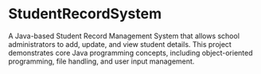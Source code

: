 # StudentRecordSystem
A Java-based Student Record Management System that allows school administrators to add, update, and view student details. This project demonstrates core Java programming concepts, including object-oriented programming, file handling, and user input management.

